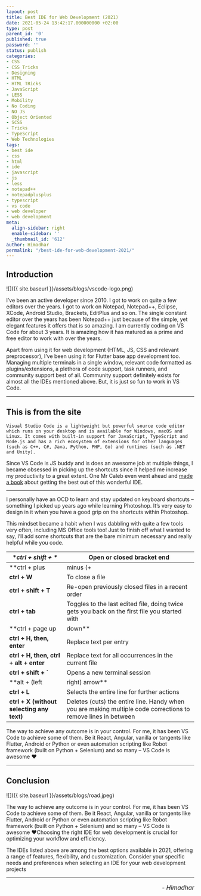 ```yaml
---
layout: post
title: Best IDE for Web Development (2021)
date: 2021-05-24 13:42:17.000000000 +02:00
type: post
parent_id: '0'
published: true
password: ''
status: publish
categories:
- CSS
- CSS Tricks
- Designing
- HTML
- HTML TRicks
- JavaScript
- LESS
- Mobility
- No Coding
- NO JS
- Object Oriented
- SCSS
- Tricks
- TypeScript
- Web Technologies
tags:
- best ide
- css
- html
- ide
- javascript
- js
- less
- notepad++
- notepadplusplus
- typescript
- vs code
- web developer
- web development
meta:
  align-sidebar: right
  enable-sidebar: ''
  _thumbnail_id: '612'
author: Himadhar
permalink: "/best-ide-for-web-development-2021/"
---
```


## Introduction

![]({{ site.baseurl }}/assets/blogs/vscode-logo.png)

I’ve been an active developer since 2010. I got to work on quite a few editors over the years. I got to work on Notepad, Notepad++, Eclipse, XCode, Android Studio, Brackets, EditPlus and so on. The single constant editor over the years has been Notepad++ just because of the simple, yet elegant features it offers that is so amazing. I am currently coding on VS Code for about 3 years. It is amazing how it has matured as a prime and free editor to work with over the years.

Apart from using it for web development (HTML, JS, CSS and relevant preprocessor), I’ve been using it for Flutter base app development too. Managing multiple terminals in a single window, relevant code formatted as plugins/extensions, a plethora of code support, task runners, and community support best of all. Community support definitely exists for almost all the IDEs mentioned above. But, it is just so fun to work in VS Code.

---

## This is from the site

`Visual Studio Code is a lightweight but powerful source code editor which runs on your desktop and is available for Windows, macOS and Linux. It comes with built-in support for JavaScript, TypeScript and Node.js and has a rich ecosystem of extensions for other languages (such as C++, C#, Java, Python, PHP, Go) and runtimes (such as .NET and Unity).`

Since VS Code is JS buddy and is does an awesome job at multiple things, I became obsessed in picking up the shortcuts since it helped me increase my productivity to a great extent. One Mr Caleb even went ahead and [made a book](https://makevscodeawesome.com/) about getting the best out of this wonderful IDE.

---

I personally have an OCD to learn and stay updated on keyboard shortcuts – something I picked up years ago while learning Photoshop. It’s very easy to design in it when you have a good grip on the shortcuts within Photoshop.

This mindset became a habit when I was dabbling with quite a few tools very often, including MS Office tools too! Just to finish off what I wanted to say, I’ll add some shortcuts that are the bare minimum necessary and really helpful while you code.


| **ctrl + shift + \**                      | Open or closed bracket end                                                                                     |
| ------------------------------------------- | ---------------------------------------------------------------------------------------------------------------- |
| **ctrl + plus                             | minus (+                                                                                                       |
| **ctrl + W**                              | To close a file                                                                                                |
| **ctrl + shift + T**                      | Re-open previously closed files in a recent order                                                              |
| **ctrl + tab**                            | Toggles to the last edited file, doing twice gets you back on the first file you started with                  |
| **ctrl + page up                          | down**                                                                                                         |
| **ctrl + H, then, enter**                 | Replace text per entry                                                                                         |
| **ctrl + H, then, ctrl + alt + enter**    | Replace text for all occurrences in the current file                                                           |
| **ctrl + shift + `**                      | Opens a new terminal session                                                                                   |
| **alt + (left                             | right) arrow**                                                                                                 |
| **ctrl + L**                              | Selects the entire line for further actions                                                                    |
| **ctrl + X (without selecting any text)** | Deletes (cuts) the entire line. Handy when you are making multiple code corrections to remove lines in between |

The way to achieve any outcome is in your control. For me, it has been VS Code to achieve some of them. Be it React, Angular, vanilla or tangents like Flutter, Android or Python or even automation scripting like Robot framework (built on Python + Selenium) and so many – VS Code is awesome ❤️

---

## Conclusion

![]({{ site.baseurl }}/assets/blogs/road.jpeg)

The way to achieve any outcome is in your control. For me, it has been VS Code to achieve some of them. Be it React, Angular, vanilla or tangents like Flutter, Android or Python or even automation scripting like Robot framework (built on Python + Selenium) and so many – VS Code is awesome ❤️Choosing the right IDE for web development is crucial for optimizing your workflow and efficiency.

The IDEs listed above are among the best options available in 2021, offering a range of features, flexibility, and customization. Consider your specific needs and preferences when selecting an IDE for your web development projects

---

<h6 style="text-align: right;font-size: 1rem;margin-top: 16px;">
- Himadhar
</h6>
